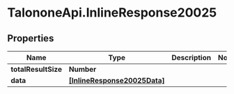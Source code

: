 # TalononeApi.InlineResponse20025

## Properties
Name | Type | Description | Notes
------------ | ------------- | ------------- | -------------
**totalResultSize** | **Number** |  | 
**data** | [**[InlineResponse20025Data]**](InlineResponse20025Data.md) |  | 


